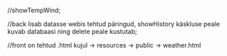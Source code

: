  //showTempWind;
 
 //back lisab datasse webis tehtud päringud, showHistory käskluse peale kuvab databaasi ning delete peale kustutab;
 
 
 //front on tehtud .html kujul -> resources -> public -> weather.html
